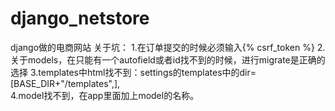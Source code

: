 # django_netstore
django做的电商网站 
关于坑：
1.在订单提交的时候必须输入{% csrf_token %}
2.关于models，在只能有一个autofield或者id找不到的时候，进行migrate是正确的选择
3.templates中html找不到：settings的templates中的dir=[BASE_DIR+"/templates",],  
4.model找不到，在app里面加上model的名称。
